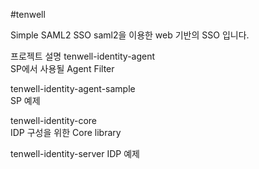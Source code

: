 #tenwell

Simple SAML2 SSO
saml2을 이용한 web 기반의 SSO 입니다.  

프로젝트 설명
tenwell-identity-agent  
SP에서 사용될 Agent Filter  

tenwell-identity-agent-sample  
SP 예제 

tenwell-identity-core  
IDP 구성을 위한 Core library

tenwell-identity-server
IDP 예제    
